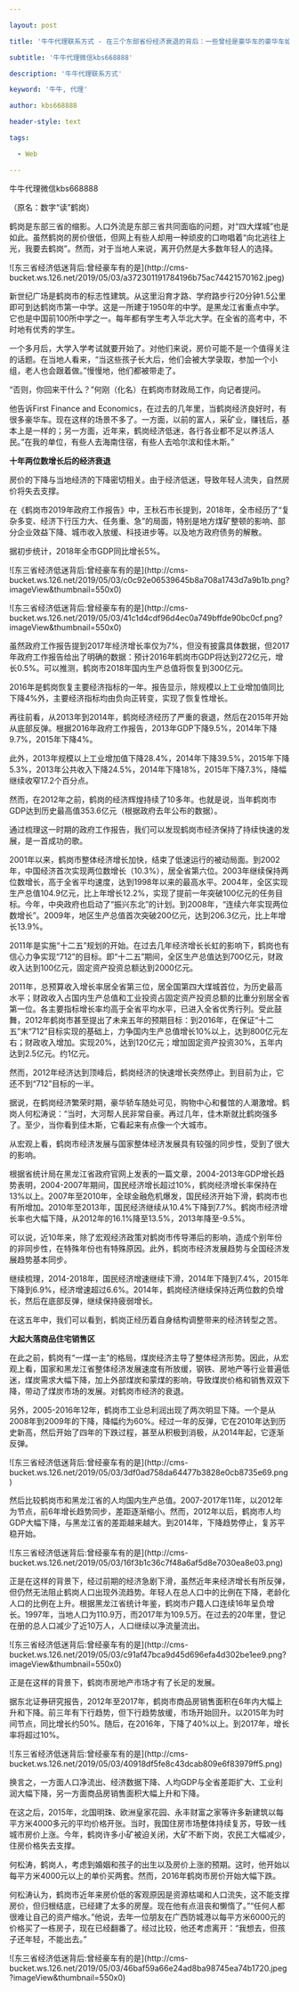 ---
layout: post
title: '牛牛代理联系方式 - 在三个东部省份经济衰退的背后：一些曾经是豪华车的豪华车如今无法留住人们。'
subtitle: '牛牛代理微信kbs668888'
description: '牛牛代理联系方式'
keyword: '牛牛, 代理'
author: kbs668888
header-style: text
tags:
  - Web
---
牛牛代理微信kbs668888

（原名：数字“读”鹤岗）

鹤岗是东部三省的缩影。人口外流是东部三省共同面临的问题，对“四大煤城”也是如此。虽然鹤岗的房价很低，但网上有些人却用一种顽皮的口吻唱着“向北逃往上光，我要去鹤岗”。然而，对于当地人来说，离开仍然是大多数年轻人的选择。

![东三省经济低迷背后:曾经豪车有的是](http://cms-
bucket.ws.126.net/2019/05/03/a372301191784196b75ac74421570162.jpeg)

新世纪广场是鹤岗市的标志性建筑。从这里沿育才路、学府路步行20分钟1.5公里即可到达鹤岗市第一中学。这是一所建于1950年的中学。是黑龙江省重点中学。它也是中国前100所中学之一。每年都有学生考入华北大学。在全省的高考中，不时地有优秀的学生。

一个多月后，大学入学考试就要开始了。对他们来说，房价可能不是一个值得关注的话题。在当地人看来，“当这些孩子长大后，他们会被大学录取，参加一个小组，老人也会跟着做。”慢慢地，他们都被带走了。

“否则，你回来干什么？”何刚（化名）在鹤岗市财政局工作，向记者提问。

他告诉First Finance and
Economics，在过去的几年里，当鹤岗经济良好时，有很多豪华车。现在这样的场景不多了。一方面，以前的富人，采矿业，赚钱后，基本上是一样的；另一方面，近年来，鹤岗经济低迷，各行各业都不足以养活人民。”在我的单位，有些人去海南住宿，有些人去哈尔滨和佳木斯。”

 **十年两位数增长后的经济衰退**

房价的下降与当地经济的下降密切相关。由于经济低迷，导致年轻人流失，自然房价将失去支撑。

在《鹤岗市2019年政府工作报告》中，王秋石市长提到，2018年，全市经历了“复杂多变、经济下行压力大、任务重、急”的局面，特别是地方煤矿整顿的影响、部分企业效益下降、城市收入放缓、科技进步等。以及地方政府债务的解散。

据初步统计，2018年全市GDP同比增长5%。

![东三省经济低迷背后:曾经豪车有的是](http://cms-
bucket.ws.126.net/2019/05/03/c0c92e06539645b8a708a1743d7a9b1b.png?imageView&thumbnail=550x0)  

![东三省经济低迷背后:曾经豪车有的是](http://cms-
bucket.ws.126.net/2019/05/03/41c1d4cdf96d4ec0a749bffde90bc0cf.png?imageView&thumbnail=550x0)  

虽然政府工作报告提到2017年经济增长率仅为7%，但没有披露具体数据，但2017年政府工作报告给出了明确的数据：预计2016年鹤岗市GDP将达到272亿元，增长0.5%。可以推测，鹤岗市2018年国内生产总值将恢复到300亿元。

2016年是鹤岗恢复主要经济指标的一年。报告显示，除规模以上工业增加值同比下降4%外，主要经济指标均由负向正转变，实现了恢复性增长。

再往前看，从2013年到2014年，鹤岗经济经历了严重的衰退，然后在2015年开始从底部反弹。根据2016年政府工作报告，2013年GDP下降9.5%，2014年下降9.7%，2015年下降4%。

此外，2013年规模以上工业增加值下降28.4%，2014年下降39.5%，2015年下降5.3%，2013年公共收入下降24.5%，2014年下降18%，2015年下降7.3%，降幅继续收窄17.2个百分点。

然而，在2012年之前，鹤岗的经济辉煌持续了10多年。也就是说，当年鹤岗市GDP达到历史最高值353.6亿元（根据政府去年公布的数据）。

通过梳理这一时期的政府工作报告，我们可以发现鹤岗市经济保持了持续快速的发展，是一首成功的歌。

2001年以来，鹤岗市整体经济增长加快，结束了低速运行的被动局面。到2002年，中国经济首次实现两位数增长（10.3%），居全省第六位。2003年继续保持两位数增长，高于全省平均速度，达到1998年以来的最高水平。2004年，全区实现生产总值104.9亿元，比上年增长12.2%，实现了提前一年突破100亿元的任务目标。今年，中央政府也启动了“振兴东北”的计划。到2008年，“连续六年实现两位数增长”。2009年，地区生产总值首次突破200亿元，达到206.3亿元，比上年增长13.9%。

2011年是实施“十二五”规划的开始。在过去几年经济增长长虹的影响下，鹤岗也有信心力争实现“712”的目标。即“十二五”期间，全区生产总值达到700亿元，财政收入达到100亿元，固定资产投资总额达到2000亿元。

2011年，总预算收入增长率居全省第三位，居全国第四大煤城首位，为历史最高水平；财政收入占国内生产总值和工业投资占固定资产投资总额的比重分别居全省第一位。各主要指标增长率均高于全省平均水平，已进入全省优秀行列。受此鼓舞，2012年鹤岗市甚至提出了未来五年的预期目标：到2016年，在保证“十二五”末“712”目标实现的基础上，力争国内生产总值增长10%以上，达到800亿元左右；财政收入增加。实现20%，达到120亿元；增加固定资产投资30%，五年内达到2.5亿元。约1亿元。

然而，2012年经济达到顶峰后，鹤岗经济的快速增长突然停止。到目前为止，它还不到“712”目标的一半。

据说，在鹤岗经济繁荣时期，豪华轿车随处可见，购物中心和餐馆的人潮激增。鹤岗人何松涛说：“当时，大河帮人民非常自豪。再过几年，佳木斯就比鹤岗强多了。至少，当你看到佳木斯，它看起来有点像一个大城市。

从宏观上看，鹤岗市经济发展与国家整体经济发展具有较强的同步性，受到了很大的影响。

根据省统计局在黑龙江省政府官网上发表的一篇文章，2004-2013年GDP增长趋势表明，2004-2007年期间，国民经济增长超过10%，鹤岗经济增长率保持在13%以上。2007年至2010年，全球金融危机爆发，国民经济开始下滑，鹤岗市也有所增加。2010年至2013年，国民经济继续从10.4%下降到7.7%。鹤岗市经济增长率也大幅下降，从2012年的16.1%降至13.5%，2013年降至-9.5%。

可以说，近10年来，除了宏观经济政策对鹤岗市传导滞后的影响，造成个别年份的非同步性，在特殊年份也有特殊原因。此外，鹤岗市经济发展趋势与全国经济发展趋势基本同步。

继续梳理，2014-2018年，国民经济增速继续下滑，2014年下降到7.4%，2015年下降到6.9%，经济增速超过6.6%。2014年，鹤岗经济继续保持近两位数的负增长，然后在底部反弹，继续保持疲弱增长。

在这五年中，我们可以看到，鹤岗正经历着自身结构调整带来的经济转型之苦。

 **大起大落商品住宅销售区**

在此之前，鹤岗有“一煤一主”的格局，煤炭经济主导了整体经济形势。因此，从宏观上看，国家和黑龙江省整体经济发展速度有所放缓，钢铁、房地产等行业普遍低迷，煤炭需求大幅下降，加上外部煤炭和蒙煤的影响，导致煤炭价格和销售双双下降，带动了煤炭市场的发展。对鹤岗市经济的衰退。

另外，2005-2016年12年，鹤岗市工业总利润出现了两次明显下降。一个是从2008年到2009年的下降，降幅约为60%。经过一年的反弹，它在2010年达到历史新高，然后开始了四年的下跌过程，甚至从积极到消极，从2014年起，它逐渐反弹。

![东三省经济低迷背后:曾经豪车有的是](http://cms-
bucket.ws.126.net/2019/05/03/3df0ad758da64477b3828e0cb8735e69.png)

然后比较鹤岗市和黑龙江省的人均国内生产总值。2007-2017年11年，以2012年为节点，前6年增长趋势同步，差距逐渐缩小。然而，2012年以后，鹤岗市人均GDP大幅下降，与黑龙江省的差距越来越大。到2014年，下降趋势停止，复苏平稳开始。

![东三省经济低迷背后:曾经豪车有的是](http://cms-
bucket.ws.126.net/2019/05/03/16f3b1c36c7f48a6af5d8e7030ea8e03.png)

正是在这样的背景下，经过前期的经济急剧下滑，虽然近年来经济增长有所反弹，但仍然无法阻止鹤岗人口出现外流趋势。年轻人在总人口中的比例在下降，老龄化人口的比例在上升。根据黑龙江省统计年鉴，鹤岗市户籍人口连续16年呈负增长。1997年，当地人口为110.9万，而2017年为109.5万。在过去的20年里，登记在册的总人口减少了近10万人，人口继续以净流量流出。

![东三省经济低迷背后:曾经豪车有的是](http://cms-
bucket.ws.126.net/2019/05/03/c91af47bca9d45d696efa4d302be1ee9.png?imageView&thumbnail=550x0)  

正是在这样的背景下，鹤岗市房地产市场才有了长足的发展。

据东北证券研究报告，2012年至2017年，鹤岗市商品房销售面积在6年内大幅上升和下降。前三年有下行趋势，但下行趋势放缓，市场开始回升。以2015年为时间节点，同比增长约50%。随后，在2016年，下降了40%以上。到2017年，增长率将超过10%。

![东三省经济低迷背后:曾经豪车有的是](http://cms-
bucket.ws.126.net/2019/05/03/40918df5fe8c43dcab809e6f83979ff5.png)

换言之，一方面人口净流出、经济数据下降、人均GDP与全省差距扩大、工业利润大幅下降，另一方面商品房销售面积大幅上升和下降。

在这之后，2015年，北国明珠、欧洲皇家花园、永丰财富之家等许多新建筑以每平方米4000多元的平均价格开张。当时，我国住房市场整体持续复苏，导致一线城市房价上涨。今年，鹤岗许多小矿被迫关闭，大矿不断下岗，农民工大幅减少，住房价格失去支撑。

何松涛，鹤岗人，考虑到婚姻和孩子的出生以及房价上涨的预期。这时，他开始以每平方米4000元以上的单价买两套。然而，2016年鹤岗市房价开始大幅下跌。

何松涛认为，鹤岗市近年来房价低的客观原因是资源枯竭和人口流失，这不能支撑房价，但归根结底，已经建了太多的房屋。现在他有点沮丧和懒惰了。”“任何人都很难让自己的资产缩水。”他说，去年一位朋友在广西防城港以每平方米6000元的价格买了一栋房子，现在已经翻番了。经过比较，他还考虑离开：“我想去，但孩子还年轻，不能出去。”

![东三省经济低迷背后:曾经豪车有的是](http://cms-
bucket.ws.126.net/2019/05/03/46baf59a66e24ad8ba98745ea74b1720.jpeg?imageView&thumbnail=550x0)  

